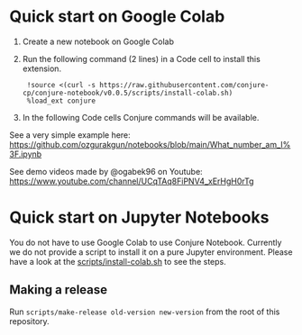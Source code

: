 # Quick start on Google Colab

1. Create a new notebook on Google Colab
2. Run the following command (2 lines) in a Code cell to install this extension.

        !source <(curl -s https://raw.githubusercontent.com/conjure-cp/conjure-notebook/v0.0.5/scripts/install-colab.sh)
        %load_ext conjure

3. In the following Code cells Conjure commands will be available.

See a very simple example here: https://github.com/ozgurakgun/notebooks/blob/main/What_number_am_I%3F.ipynb

See demo videos made by @ogabek96 on Youtube: https://www.youtube.com/channel/UCqTAq8FiPNV4_xErHgH0rTg

# Quick start on Jupyter Notebooks

You do not have to use Google Colab to use Conjure Notebook. Currently we do not provide a script to install it on a pure Jupyter environment. Please have a look at the [scripts/install-colab.sh](https://github.com/conjure-cp/conjure-notebook/blob/main/scripts/install-colab.sh) to see the steps.

## Making a release

Run `scripts/make-release old-version new-version` from the root of this repository.
